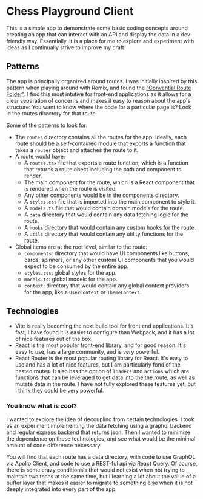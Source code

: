 # Chess Playground Client

This is a simple app to demonstrate some basic coding concepts around creating
an app that can interact with an API and display the data in a dev-friendly
way. Essentially, it is a place for me to explore and experiment with ideas as I
continually strive to improve my craft.

## Patterns

The app is principally organized around routes. I was initially inspired by this pattern
when playing around with Remix, and found the ["Convential Route Folder"](https://remix.run/docs/en/main/discussion/routes#conventional-route-folders).
I find this most intutive for front-end applications as it allows for a clear separation of concerns and
makes it easy to reason about the app's structure: You want to know where the code
for a particular page is? Look in the routes directory for that route.

Some of the patterns to look for:

- The `routes` directory contains all the routes for the app. Ideally, each route
  should be a self-contained module that exports a function that takes a `router`
  object and attaches the route to it.
- A route would have:
  - A `routes.tsx` file that exports a route function, which is a function that
    returns a route obect including the path and component to render.
  - The main component for the route, which is a React component that is rendered
    when the route is visited.
  - Any other components would be in the components directory.
  - A `styles.css` file that is imported into the main component to style it.
  - A `models.ts` file that would contain domain models for the route.
  - A `data` directory that would contain any data fetching logic for the route.
  - A `hooks` directory that would contain any custom hooks for the route.
  - A `utils` directory that would contain any utility functions for the route.
- Global items are at the root level, similar to the route:
  - `components`: directory that would have UI components like buttons, cards, spinners, or any other custom UI components that you would expect to be consumed by the entire app.
  - `styles.css`: global styles for the app.
  - `models.ts`: global models for the app.
  - `context`: directory that would contain any global context providers for the app, like a `UserContext` or `ThemeContext`.

## Technologies

- Vite is really becoming the next build tool for front end applications. It's
  fast, I have found it is easier to configure than Webpack, and it has a lot of
  nice features out of the box.
- React is the most popular front-end library, and for good reason. It's easy to
  use, has a large community, and is very powerful.
- React Router is the most popular routing library for React. It's easy to use
  and has a lot of nice features, but I am particularly fond of the nested routes.
  It also has the option of `loaders` and `actions` which are functions that can
  be leveraged to get data into the the route, as well as mutate data in the route.
  I have not fully explored these features yet, but I think they could be very
  powerful.


### You know what is cool?

I wanted to explore the idea of decoupling from certain technologies. I took as an experiment implementing
the data fetching using a graphql backend and regular express backend that returns json. Then I wanted to minimize
the dependence on those technologies, and see what would be the minimal amount of code difference necessary.

You will find that each route has a data directory, with code to use GraphQL via Apollo Client, and code to use 
a REST-ful api via React Query. Of course, there is some crazy conditionals that would not exist when not trying
to maintain two techs at the same time, but I learning a lot about the value of a buffer layer that makes it easier
to migrate to something else when it is not deeply integrated into every part of the app.
